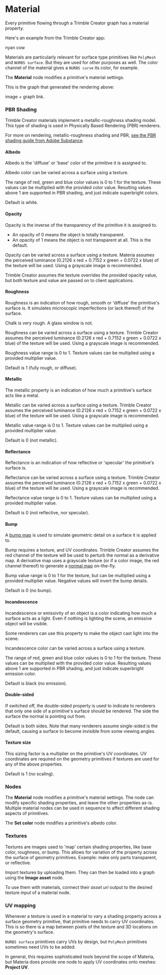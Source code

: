 # Material


Every primitive flowing through a Trimble Creator graph has a material property.

Here's an example from the Trimble Creator app:

nyan cow

Materials are particularly relevant for surface type primitives like `PolyMesh` and `NURBS surface`. But they are used for other purposes as well. The color channel of the material gives a `NURBS curve` its color, for example.

The **Material** node modifies a primitive's material settings.

This is the graph that generated the rendering above:

image + graph link.


### PBR Shading


Trimble Creator materials implement a metallic-roughness shading model. This type of shading is used in Physically Based Rendering (PBR) renderers.

For more on rendering, metallic-roughness shading and PBR, <a href="https://substance3d.adobe.com/tutorials/courses/the-pbr-guide-part-1" target="_blank">see the PBR shading guide from Adobe Substance</a>.


#### Albedo


Albedo is the 'diffuse' or 'base' color of the primitive it is assigned to.

Albedo color can be varied across a surface using a texture.

The range of red, green and blue color values is 0 to 1 for the texture. These values can be multiplied with the provided color value. Resulting values above 1 are supported in PBR shading, and just indicate superbright colors.

Default is white.


#### Opacity


Opacity is the inverse of the transparency of the primitive it is assigned to.

* An opacity of 0 means the object is totally transparent.
* An opacity of 1 means the object is not transparent at all. This is the default.

Opacity can be varied across a surface using a texture. Materia assumes the perceived luminance (0.2126 x red + 0.7152 x green + 0.0722 x blue) of the texture will be used. Using a grayscale image is recommended.

Trimble Creator assumes the texture overrides the provided opacity value, but both texture and value are passed on to client applications.


#### Roughness


Roughness is an indication of how rough, smooth or 'diffuse' the primitive's surface is. It simulates microscopic imperfections (or lack thereof) of the surface.

Chalk is very rough. A glass window is not.

Roughness can be varied across a surface using a texture. Trimble Creator assumes the perceived luminance (0.2126 x red + 0.7152 x green + 0.0722 x blue) of the texture will be used. Using a grayscale image is recommended.

Roughness value range is 0 to 1. Texture values can be multiplied using a provided multiplier value.

Default is 1 (fully rough, or diffuse).


#### Metallic


The metallic property is an indication of how much a primitive's surface acts like a metal.

Metallic can be varied across a surface using a texture. Trimble Creator assumes the perceived luminance (0.2126 x red + 0.7152 x green + 0.0722 x blue) of the texture will be used. Using a grayscale image is recommended.

Metallic value range is 0 to 1. Texture values can be multiplied using a provided multiplier value.

Default is 0 (not metallic).


#### Reflectance


Reflectance is an indication of how reflective or 'specular' the primitive's surface is.

Reflectance can be varied across a surface using a texture. Trimble Creator assumes the perceived luminance (0.2126 x red + 0.7152 x green + 0.0722 x blue) of the texture will be used. Using a grayscale image is recommended.

Reflectance value range is 0 to 1. Texture values can be multiplied using a provided multiplier value.

Default is 0 (not reflective, nor specular).


#### Bump


A <a href="https://en.wikipedia.org/wiki/Bump_mapping" target="_blank">bump map</a> is used to simulate geometric detail on a surface it is applied to.

Bump requires a texture, and UV coordinates. Trimble Creator assumes the red channel of the texture will be used to perturb the normal as a derivative map. A derivative map uses a grayscale texture (or if a color image, the red channel thereof) to generate a <a href="https://en.wikipedia.org/wiki/Normal_mapping" target="_blank">normal map</a> on-the-fly.

Bump value range is 0 to 1 for the texture, but can be multiplied using a provided multiplier value. Negative values will invert the bump details.

Default is 0 (no bump).


#### Incandescence


Incandescence or emissivity of an object is a color indicating how much a surface acts as a light. Even if nothing is lighting the scene, an emissive object will be visible.

Some renderers can use this property to make the object cast light into the scene.

Incandescence color can be varied across a surface using a texture.

The range of red, green and blue color values is 0 to 1 for the texture. These values can be multiplied with the provided color value. Resulting values above 1 are supported in PBR shading, and just indicate superbright emission color.

Default is black (no emission).


#### Double-sided


If switched off, the double-sided property is used to indicate to renderers that only one side of a primitive's surface should be rendered. The side the surface the normal is pointing out from.

Default is both sides. Note that many renderers assume single-sided is the default, causing a surface to become invisible from some viewing angles.


#### Texture size


This sizing factor is a multiplier on the primitive's UV coordinates. UV coordinates are required on the geometry primitives if textures are used for any of the above properties.

Default is 1 (no scaling).


### Nodes


The **Material** node modifies a primitive's material settings. The node can modify specific shading properties, and leave the other properties as-is. Multiple material nodes can be used in sequence to affect different shading aspects of primitives.

The **Set color** node modifies a primitive's albedo color.


### Textures


Textures are images used to 'map' certain shading properties, like base color, roughness, or bump. This allows for variation of the property across the surface of geometry primitives. Example: make only parts transparent, or reflective.

Import textures by uploading them. They can then be loaded into a graph using the **Image asset** node.

To use them with materials, connect their _asset uri_ output to the desired texture input of a material node.


### UV mapping


Whenever a texture is used in a material to vary a shading property across a surface geometry primitive, that primitive needs to carry UV coordinates. This is so there is a map between pixels of the texture and 3D locations on the geometry's surface.

`NURBS surface` primitives carry UVs by design, but `PolyMesh` primitives sometimes need UVs to be added.

In general, this requires sophisticated tools beyond the scope of Materia, but Materia does provide one node to apply UV coordinates onto meshes: **Project UV**.
